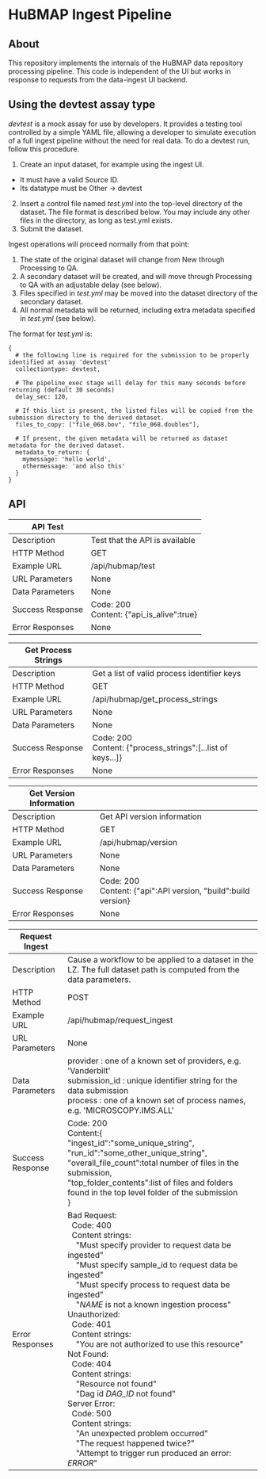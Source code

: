 # HuBMAP Ingest Pipeline

## About

This repository implements the internals of the HuBMAP data repository
processing pipeline. This code is independent of the UI but works in
response to requests from the data-ingest UI backend.

## Using the devtest assay type

*devtest* is a mock assay for use by developers.  It provides a testing tool controlled by a simple YAML file, allowing a developer to simulate execution of a full ingest pipeline without the need for real data.  To do a devtest run, follow this procedure.

1) Create an input dataset, for example using the ingest UI.
  - It must have a valid Source ID.
  - Its datatype must be Other -> devtest
2) Insert a control file named *test.yml* into the top-level directory of the dataset.  The file format is described below.  You may include any other files in the directory, as long as test.yml exists.
3) Submit the dataset.

Ingest operations will proceed normally from that point:
1) The state of the original dataset will change from New through Processing to QA.
2) A secondary dataset will be created, and will move through Processing to QA with an adjustable delay (see below).
3) Files specified in *test.yml* may be moved into the dataset directory of the secondary dataset.
4) All normal metadata will be returned, including extra metadata specified in *test.yml* (see below).

The format for *test.yml* is:
```
{
  # the following line is required for the submission to be properly identified at assay 'devtest'
  collectiontype: devtest,
  
  # The pipeline_exec stage will delay for this many seconds before returning (default 30 seconds)
  delay_sec: 120,
  
  # If this list is present, the listed files will be copied from the submission directory to the derived dataset.
  files_to_copy: ["file_068.bov", "file_068.doubles"],
  
  # If present, the given metadata will be returned as dataset metadata for the derived dataset.
  metadata_to_return: {
    mymessage: 'hello world',
    othermessage: 'and also this'
  }
}

```

## API

| <strong>API Test</strong>         |                                          |
|------------------|------------------------------------------|
| Description      | Test that the API is available           |
| HTTP Method      | GET                                      |
| Example URL      | /api/hubmap/test                         |
| URL Parameters   | None                                     |
| Data Parameters  | None                                     |
| Success Response | Code: 200<br> Content: {"api_is_alive":true} |
| Error Responses  | None                                     |

| <strong>Get Process Strings</strong>         |                                          |
|------------------|------------------------------------------|
| Description      | Get a list of valid process identifier keys            |
| HTTP Method      | GET                                      |
| Example URL      | /api/hubmap/get_process_strings                         |
| URL Parameters   | None                                     |
| Data Parameters  | None                                     |
| Success Response | Code: 200<br> Content: {"process_strings":[...list of keys...]} |
| Error Responses  | None                                     |

| <strong>Get Version Information</strong>         |                                          |
|------------------|------------------------------------------|
| Description      | Get API version information           |
| HTTP Method      | GET                                      |
| Example URL      | /api/hubmap/version                       |
| URL Parameters   | None                                     |
| Data Parameters  | None                                     |
| Success Response | Code: 200<br> Content: {"api":API version, "build":build version} |
| Error Responses  | None                                     |

| <strong>Request Ingest</strong>   |                                                                                                                                                                                                                                                                                                                                                                                                                                                                                                                                                                                                                                                 |
|------------------|-------------------------------------------------------------------------------------------------------------------------------------------------------------------------------------------------------------------------------------------------------------------------------------------------------------------------------------------------------------------------------------------------------------------------------------------------------------------------------------------------------------------------------------------------------------------------------------------------------------------------------------------------|
| Description      | Cause a workflow to be applied to a dataset in the LZ. The full dataset path is computed from the data parameters.                                                                                                                                                                                                                                                                                                                                                                                                                                                                                                                              |
| HTTP Method      | POST                                                                                                                                                                                                                                                                                                                                                                                                                                                                                                                                                                                                                                            |
| Example URL      | /api/hubmap/request_ingest                                                                                                                                                                                                                                                                                                                                                                                                                                                                                                                                                                                                                      |
| URL Parameters   | None                                                                                                                                                                                                                                                                                                                                                                                                                                                                                                                                                                                                                                            |
| Data Parameters  | provider : one of a known set of providers, e.g. 'Vanderbilt'<br> submission_id : unique identifier string for the data submission<br> process : one of a known set of process names, e.g. 'MICROSCOPY.IMS.ALL'                                                                                                                                                                                                                                                                                                                                                                                                                                                      |
| Success Response | Code: 200<br> Content:{<br>"ingest_id":"some_unique_string",<br> "run_id":"some_other_unique_string",<br> "overall_file_count":total number of files in the submission, <br> "top_folder_contents":list of files and folders found in the top level folder of the submission<br>}                                                                                                                                                                                                                                                                                                                                                                                                                                                                                                                                            |
| Error Responses  | Bad Request:<br>&nbsp;    Code: 400<br>   &nbsp; Content strings:<br>&nbsp; &nbsp;  "Must specify provider to request data be ingested"<br>&nbsp; &nbsp;      "Must specify sample_id to request data be ingested"<br>&nbsp; &nbsp;      "Must specify process to request data be ingested"<br>&nbsp; &nbsp;      "_NAME_ is not a known ingestion process" <br>Unauthorized:<br>&nbsp;    Code: 401<br>&nbsp;    Content strings:<br>&nbsp; &nbsp;      "You are not authorized to use this resource"<br> Not Found:<br>&nbsp;    Code: 404<br>&nbsp;    Content strings:<br>&nbsp; &nbsp;      "Resource not found"<br>&nbsp; &nbsp;      "Dag id _DAG_ID_ not found" <br>Server Error:<br>&nbsp;    Code: 500<br>&nbsp;    Content strings:<br>&nbsp; &nbsp;      "An unexpected problem occurred"<br>&nbsp; &nbsp;      "The request happened twice?"<br>&nbsp; &nbsp;      "Attempt to trigger run produced an error: _ERROR_" |
